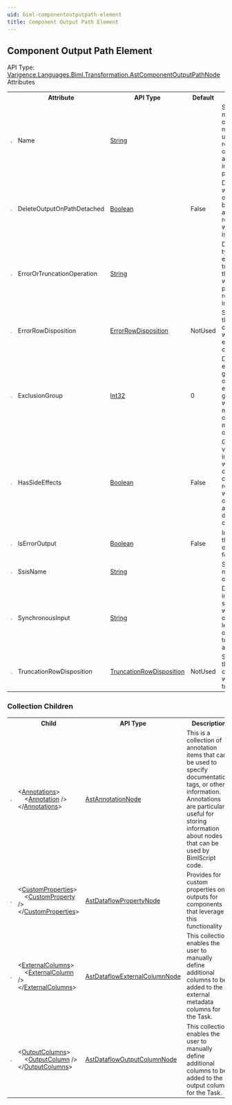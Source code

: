 ```yaml
---
uid: biml-componentoutputpath-element
title: Component Output Path Element
---
```

## Component Output Path Element

<div class="AssemblyInfoGroup"><div class="CrossReferenceGroup"><div class="CrossReferenceHeader">API Type:</div><div class="CrossReferenceValue"><a href="../api-reference/Varigence.Languages.Biml.Transformation.AstComponentOutputPathNode.html">Varigence.Languages.Biml.Transformation.AstComponentOutputPathNode</a></div></div></div><div class="AttributeGroup"><div class="AttributeGroupHeader">Attributes</div><table id="AttributeList" class="AttributeList"><tbody><tr><th class="AttributeIconColumnHeader">&nbsp;</th><th class="AttributeNameColumnHeader">Attribute</th><th class="AttributeTypeColumnHeader">API Type</th><th class="AttributeDefaultColumnHeader">Default</th><th class="AttributeSummaryColumnHeader">Description</th></tr><tr class="ad0"><td align="center" class="AttributeIcon"><img title="Required Property" src="attributeRequired.png"></td><td class="AttributeName">Name</td><td class="AttributeType"><a href="https://msdn.microsoft.com/en-us/library/System.String.aspx">String</a></td><td class="AttributeDefault">&nbsp;</td><td class="AttributeSummary"><div class ="SummaryItem">Specifies the name of the object.  This name can be used to reference this object from anywhere else in the program.</div></td></tr><tr class="ad1"><td align="center" class="AttributeIcon"><img title="" src="attribute.png"></td><td class="AttributeName">DeleteOutputOnPathDetached</td><td class="AttributeType"><a href="https://msdn.microsoft.com/en-us/library/System.Boolean.aspx">Boolean</a></td><td class="AttributeDefault">False</td><td class="AttributeSummary"><div class ="SummaryItem">Defines whether this output should be automatically removed when the path is detached.</div></td></tr><tr class="ad0"><td align="center" class="AttributeIcon"><img title="" src="attribute.png"></td><td class="AttributeName">ErrorOrTruncationOperation</td><td class="AttributeType"><a href="https://msdn.microsoft.com/en-us/library/System.String.aspx">String</a></td><td class="AttributeDefault">&nbsp;</td><td class="AttributeSummary"><div class ="SummaryItem">Defines the types of errors or truncations that can occur while processing rows from this input.</div></td></tr><tr class="ad1"><td align="center" class="AttributeIcon"><img title="" src="attribute.png"></td><td class="AttributeName">ErrorRowDisposition</td><td class="AttributeType"><a href="../api-reference/Varigence.Languages.Biml.Transformation.ErrorRowDisposition.html">ErrorRowDisposition</a></td><td class="AttributeDefault">NotUsed</td><td class="AttributeSummary"><div class ="SummaryItem">Specifies how the component will handle error conditions.</div></td></tr><tr class="ad0"><td align="center" class="AttributeIcon"><img title="" src="attribute.png"></td><td class="AttributeName">ExclusionGroup</td><td class="AttributeType"><a href="https://msdn.microsoft.com/en-us/library/System.Int32.aspx">Int32</a></td><td class="AttributeDefault">0</td><td class="AttributeSummary"><div class ="SummaryItem">Defines the excluson group of the output. An exclusion group is used when a row may be sent to one of multiple outputs.</div></td></tr><tr class="ad1"><td align="center" class="AttributeIcon"><img title="" src="attribute.png"></td><td class="AttributeName">HasSideEffects</td><td class="AttributeType"><a href="https://msdn.microsoft.com/en-us/library/System.Boolean.aspx">Boolean</a></td><td class="AttributeDefault">False</td><td class="AttributeSummary"><div class ="SummaryItem">Gets or sets a value that indicates whether this component can be removed when its output is not attached to a downstream component.</div></td></tr><tr class="ad0"><td align="center" class="AttributeIcon"><img title="" src="attribute.png"></td><td class="AttributeName">IsErrorOutput</td><td class="AttributeType"><a href="https://msdn.microsoft.com/en-us/library/System.Boolean.aspx">Boolean</a></td><td class="AttributeDefault">False</td><td class="AttributeSummary"><div class ="SummaryItem">Indicates that the associated output is used for error rows.</div></td></tr><tr class="ad1"><td align="center" class="AttributeIcon"><img title="" src="attribute.png"></td><td class="AttributeName">SsisName</td><td class="AttributeType"><a href="https://msdn.microsoft.com/en-us/library/System.String.aspx">String</a></td><td class="AttributeDefault">&nbsp;</td><td class="AttributeSummary"><div class ="SummaryItem">Specifies the name of the object.</div></td></tr><tr class="ad0"><td align="center" class="AttributeIcon"><img title="" src="attribute.png"></td><td class="AttributeName">SynchronousInput</td><td class="AttributeType"><a href="https://msdn.microsoft.com/en-us/library/System.String.aspx">String</a></td><td class="AttributeDefault">&nbsp;</td><td class="AttributeSummary"><div class ="SummaryItem">Defines the input that is synchronous with this output. If it is left null, the output is treated as asynchronous.</div></td></tr><tr class="ad1"><td align="center" class="AttributeIcon"><img title="" src="attribute.png"></td><td class="AttributeName">TruncationRowDisposition</td><td class="AttributeType"><a href="../api-reference/Varigence.Languages.Biml.Transformation.TruncationRowDisposition.html">TruncationRowDisposition</a></td><td class="AttributeDefault">NotUsed</td><td class="AttributeSummary"><div class ="SummaryItem">Specifies how the component will handle truncations.</div></td></tr></tbody></table></div><div class="ChildGroup">

### Collection Children

<table id="ChildList" class="ChildList"><tbody><tr><th class="ChildIconColumnHeader">&nbsp;</th><th class="ChildNameColumnHeader">Child</th><th class="ChildTypeColumnHeader">API Type</th><th class="ChildSummaryColumnHeader">Description</th></tr><tr class="cd0"><td align="center" class="ChildIcon"><img title="" src="collectionChild.png"><div class="RequiredIcon" title="Required Child"></div><td class="ChildName"><span class="punc">&lt;</span><a href=Varigence.Languages.Biml.AstNode_Annotations.html">Annotations</a><span class="punc">&gt;</span><br />&nbsp;&nbsp;&nbsp;&nbsp;<span class="punc">&lt;</span><a href=Varigence.Languages.Biml.AstAnnotationNode.html">Annotation</a> <span class="punc">/&gt;</span><br /><span class="punc">&lt;/</span><a href=Varigence.Languages.Biml.AstNode_Annotations.html">Annotations</a><span class="punc">&gt;</span></td><td class="ChildType"><a href="../api-reference/Varigence.Languages.Biml.AstAnnotationNode.html">AstAnnotationNode</a></td><td class="ChildSummary"><div class ="SummaryItem">This is a collection of annotation items that can be used to specify documentation, tags, or other information.  Annotations are particularly useful for storing information about nodes that can be used by BimlScript code.</div></td></tr><tr class="cd1"><td align="center" class="ChildIcon"><img title="" src="collectionChild.png"><div class="RequiredIcon" title="Required Child"></div><td class="ChildName"><span class="punc">&lt;</span><a href=Varigence.Languages.Biml.Transformation.AstDataflowOutputPathNode_CustomProperties.html">CustomProperties</a><span class="punc">&gt;</span><br />&nbsp;&nbsp;&nbsp;&nbsp;<span class="punc">&lt;</span><a href=Varigence.Languages.Biml.Transformation.AstDataflowPropertyNode.html">CustomProperty</a> <span class="punc">/&gt;</span><br /><span class="punc">&lt;/</span><a href=Varigence.Languages.Biml.Transformation.AstDataflowOutputPathNode_CustomProperties.html">CustomProperties</a><span class="punc">&gt;</span></td><td class="ChildType"><a href="../api-reference/Varigence.Languages.Biml.Transformation.AstDataflowPropertyNode.html">AstDataflowPropertyNode</a></td><td class="ChildSummary"><div class ="SummaryItem">Provides for custom properties on outputs for components that leverage this functionality</div></td></tr><tr class="cd0"><td align="center" class="ChildIcon"><img title="" src="collectionChild.png"><div class="RequiredIcon" title="Required Child"></div><td class="ChildName"><span class="punc">&lt;</span><a href=Varigence.Languages.Biml.Transformation.AstDataflowOutputPathNode_ExternalColumns.html">ExternalColumns</a><span class="punc">&gt;</span><br />&nbsp;&nbsp;&nbsp;&nbsp;<span class="punc">&lt;</span><a href=Varigence.Languages.Biml.Transformation.AstDataflowExternalColumnNode.html">ExternalColumn</a> <span class="punc">/&gt;</span><br /><span class="punc">&lt;/</span><a href=Varigence.Languages.Biml.Transformation.AstDataflowOutputPathNode_ExternalColumns.html">ExternalColumns</a><span class="punc">&gt;</span></td><td class="ChildType"><a href="../api-reference/Varigence.Languages.Biml.Transformation.AstDataflowExternalColumnNode.html">AstDataflowExternalColumnNode</a></td><td class="ChildSummary"><div class ="SummaryItem">This collection enables the user to manually define additional columns to be added to the external metadata columns for the Task.</div></td></tr><tr class="cd1"><td align="center" class="ChildIcon"><img title="" src="collectionChild.png"><div class="RequiredIcon" title="Required Child"></div><td class="ChildName"><span class="punc">&lt;</span><a href=Varigence.Languages.Biml.Transformation.AstDataflowOutputPathNode_OutputColumns.html">OutputColumns</a><span class="punc">&gt;</span><br />&nbsp;&nbsp;&nbsp;&nbsp;<span class="punc">&lt;</span><a href=Varigence.Languages.Biml.Transformation.AstDataflowOutputColumnNode.html">OutputColumn</a> <span class="punc">/&gt;</span><br /><span class="punc">&lt;/</span><a href=Varigence.Languages.Biml.Transformation.AstDataflowOutputPathNode_OutputColumns.html">OutputColumns</a><span class="punc">&gt;</span></td><td class="ChildType"><a href="../api-reference/Varigence.Languages.Biml.Transformation.AstDataflowOutputColumnNode.html">AstDataflowOutputColumnNode</a></td><td class="ChildSummary"><div class ="SummaryItem">This collection enables the user to manually define additional columns to be added to the output columns for the Task.</div></td></tr></tbody></table>
</div>

